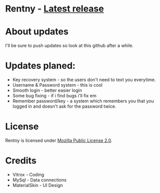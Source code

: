 # Rentny - [Latest release](https://github.com/VitroxX/Rentny/releases)

# About updates
I'll be sure to push updates so look at this github after a while.

# Updates planed:
* Key recovery system - so the users don't need to text you everytime.
* Username & Password system - this is cool
* Smooth login - better easier login
* Some bug fixing - if i find bugs i'll fix em
* Remember password/key - a system which remembers you that you logged in and doesn't ask for the password twice.

# License
Rentny is licensed under [Mozilla Public License 2.0](https://opensource.org/licenses/MPL-2.0).

# Credits
* Vitrox - Coding
* MySql - Data connections
* MaterialSkin - UI Design
